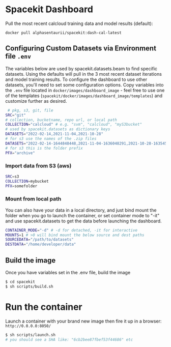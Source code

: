 # Spacekit Dashboard

Pull the most recent calcloud training data and model results (default):

`docker pull alphasentaurii/spacekit:dash-cal-latest`


## Configuring Custom Datasets via Environment file `.env`

The variables below are used by spacekit.datasets.beam to find specific datasets. Using the defaults will pull in the 3 most recent dataset iterations and model training results. To configure the dashboard to use other datasets, you'll need to set some configuration options. Copy variables into the `.env` file located in `docker/images/dashboard_image` - feel free to use one of the templates (`spacekit/docker/images/dashboard_image/templates`) and customize further as desired.

```bash
 # pkg, s3, git, file
SRC="git"
# collection, bucketname, repo url, or local path
COLLECTION="calcloud" # e.g. "svm", "calcloud", "myS3bucket"
# used by spacekit.datasets as dictionary keys
DATASETS="2022-02-14,2021-11-04,2021-10-28"
# for s3 use the names of the .zip files 
DATASETS="2022-02-14-1644848448,2021-11-04-1636048291,2021-10-28-1635457222"
# for s3 this is the folder prefix
PFX="archive"
```

### Import data from S3 (aws)

```bash
SRC=s3
COLLECTION=mybucket
PFX=somefolder
```

### Mount from local path

You can also have your data in a local directory, and just bind mount the folder when you go to launch the container, or set container mode to "-it" and use spacekit.datasets to get the data before launching the dashboard. 

```bash
CONTAINER_MODE="-d" # -d for detached, -it for interactive
MOUNTS=1 # >0 will bind mount the below source and dest paths
SOURCEDATA="/path/to/datasets"
DESTDATA="/home/developer/data"
```


## Build the image

Once you have variables set in the .env file, build the image

```bash
$ cd spacekit
$ sh scripts/build.sh
```

# Run the container

Launch a container with your brand new image then fire it up in a browser: `http://0.0.0.0:8050/`

```bash
$ sh scripts/launch.sh
# you should see a SHA like: "6cb2bee87fbef53f44686" etc
```